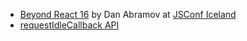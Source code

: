 - [Beyond React 16](https://reactjs.org/blog/2018/03/01/sneak-peek-beyond-react-16.html) by Dan Abramov at [JSConf Iceland](https://jsconf.is/)
- [requestIdleCallback API](https://developers.google.com/web/updates/2015/08/using-requestidlecallback)